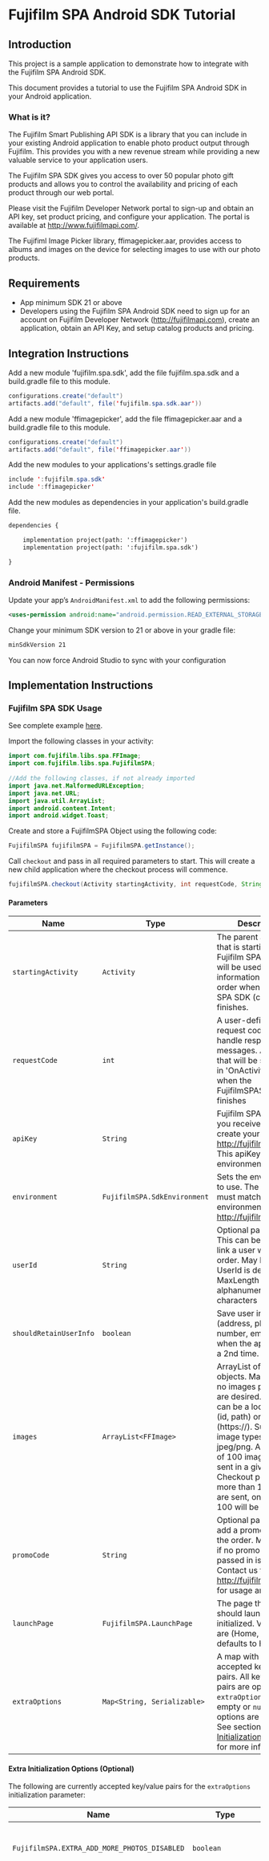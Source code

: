 # Fujifilm SPA Android SDK Tutorial
 
## Introduction
This project is a sample application to demonstrate how to integrate with the Fujifilm SPA Android SDK.  
 
This document provides a tutorial to use the Fujifilm SPA Android SDK in your Android application.
 
### What is it?
The Fujifilm Smart Publishing API SDK is a library that you can include in your existing Android application to enable photo product output through Fujifilm.  This provides you with a new revenue stream while providing a new valuable service to your application users.
 
The Fujifilm SPA SDK gives you access to over 50 popular photo gift products and allows you to control the availability and pricing of each product through our web portal. 
 
Please visit the Fujifilm Developer Network portal to sign-up and obtain an API key, set product pricing, and configure your application.  The portal is available at http://www.fujifilmapi.com/.

The Fujifiml Image Picker library, ffimagepicker.aar, provides access to albums and images on the device for selecting images to use with our photo products.

## Requirements
+ App minimum SDK 21 or above
+ Developers using the Fujifilm SPA Android SDK need to sign up for an account on Fujifilm Developer Network (http://fujifilmapi.com), create an application, obtain an API Key, and setup catalog products and pricing.
 
## Integration Instructions
Add a new module 'fujifilm.spa.sdk', add the file fujifilm.spa.sdk and a build.gradle file to this module.
```java build.gradle for 'fujifim.spa.sdk' module
configurations.create("default")
artifacts.add("default", file('fujifilm.spa.sdk.aar'))
```

Add a new module 'ffimagepicker', add the file ffimagepicker.aar and a build.gradle file to this module.
```java build.gradle for 'ffimagepicker' module
configurations.create("default")
artifacts.add("default", file('ffimagepicker.aar'))
```

Add the new modules to your applications's settings.gradle file
```java settings.gradle for your application
include ':fujifilm.spa.sdk'
include ':ffimagepicker'
```

Add the new modules as dependencies in your application's build.gradle file.
```xml build.gradle for your application
dependencies {

    implementation project(path: ':ffimagepicker')
    implementation project(path: ':fujifilm.spa.sdk')

}
```

### Android Manifest - Permissions
Update your app’s `AndroidManifest.xml` to add the following permissions:

```xml
<uses-permission android:name="android.permission.READ_EXTERNAL_STORAGE"/>
```

Change your minimum SDK version to 21 or above in your gradle file:

```xml
minSdkVersion 21
```

You can now force Android Studio to sync with your configuration
 
## Implementation Instructions
 
### Fujifilm SPA SDK Usage
 
See complete example [here](#full-example).
 
Import the following classes in your activity:
 
```java
import com.fujifilm.libs.spa.FFImage;
import com.fujifilm.libs.spa.FujifilmSPA;
 
//Add the following classes, if not already imported
import java.net.MalformedURLException;
import java.net.URL;
import java.util.ArrayList;
import android.content.Intent;
import android.widget.Toast;
```
 
Create and store a FujifilmSPA Object using the following code:
 
```java
FujifilmSPA fujifilmSPA = FujifilmSPA.getInstance();
```
 
Call `checkout` and pass in all required parameters to start. This will create a new child application where the checkout process will commence.

```java
fujifilmSPA.checkout(Activity startingActivity, int requestCode, String apiKey, SdkEnvironment environment, String userID, boolean shouldRetainUserInfo, ArrayList<FFImage> images, String promoCode, LaunchPage launchPage, Map<String, Serializable> extraOptions);
```
 
#### Parameters
 
 | Name | Type | Description |
 | ------- | ------| -------------- |
|`startingActivity`|`Activity`|The parent activity that is starting the Fujifilm SPA SDK. This will be used to provide information about the order when the Fujifilm SPA SDK (child app) finishes.  
|`requestCode`|`int`|A user-defined request code to handle response messages. An integer that will be sent back in 'OnActivityResult' when the FujifilmSPASDKActivity finishes  
|`apiKey`|`String`|Fujifilm SPA apiKey you receive when you create your app at http://fujifilmapi.com. This apiKey is environment specific  
|`environment`|`FujifilmSPA.SdkEnvironment`|Sets the environment to use. The apiKey must match your app’s environment set on http://fujifilmapi.com.  
|`userId`|`String`|Optional parameter. This can be used to link a user with an order. May be null if no UserId is desired. MaxLength = 50 alphanumeric characters  
|`shouldRetainUserInfo`|`boolean`|Save user information (address, phone number, email) for when the app is used a 2nd time.  
 |`images`|`ArrayList<FFImage>`|ArrayList of FFImage objects. May be null if no images passed in are desired. FFImage can be a local image (id, path) or public url (https://). Supported image types are jpeg/png. A maximum of 100 images can be sent in a given Checkout process. If more than 100 images are sent, only the first 100 will be processed.  
|`promoCode`|`String`|Optional parameter to add a promo code to the order. May be null if no promo code passed in is desired. Contact us through http://fujifilmapi.com for usage and support.  
|`launchPage`|`FujifilmSPA.LaunchPage`|The page that the SDK should launch when initialized. Valid values are (Home, Cart), defaults to Home  
|`extraOptions`|`Map<String, Serializable>`| A map with several accepted key/value pairs. All key/value pairs are optional; `extraOptions` may be empty or `null` if no options are desired. See section "[Extra Initialization Options](#extra-initialization-options)" for more information.

#### Extra Initialization Options (Optional) 
The following are currently accepted key/value pairs for the `extraOptions` initialization parameter:
 
 | Name | Type | Description |
 | ------- | ------| -------------- |
|`FujifilmSPA.EXTRA_ADD_MORE_PHOTOS_DISABLED`|`boolean`|By default this is set to `false`. To disable the "Add More Photos" feature set this to value `true`. If `false` (or omitted), the user will be able to add more photos from his or her local Photos gallery on the Compose screen and the Prints screen.  
|`FujifilmSPA.EXTRA_LAUNCH_LINK`|`String`|Specifies which page the user is first presented with when launching the SDK. You can send the user to the cart, category, product details, or product builder. To send the user to the cart, set the value to `Cart`. To send the user to a category use the follow pattern: `mailorder/CATEGORY_NAME`. Make sure to change the `CATEGORY_NAME` to the name of the category, for example, `mailorder/WallArt`. To send the user to a product details screen use the following pattern: `mailorder/CATEGORY_NAME/PRODUCT_NAME`. Make sure to change `CATEGORY_NAME` to the name of the category and the `PRODUCT_NAME` to the name of the product, for example, `mailorder/canvas/11x14gallerywrappedcanvas`. To send the user to a product builder screen use the following pattern: `mailorder/CATEGORY_NAME/PRODUCT_NAME/builder`. Make sure to change `CATEGORY_NAME` to the name of the category and the `PRODUCT_NAME` to the name of the product, for example, `mailorder/canvas/11x14gallerywrappedcanvas/builder`.  
|`FujifilmSPA.EXTRA_HAS_PRERENDERED_ITEMS`|`PreRenderedOrder`|See section "[Providing Pre-rendered Products](#providing-pre-rendered-products)" for more information  
|`FujifilmSPA.EXTRA_USE_BROADCAST_PICKER`|`boolean`|By default this is set to `false`. If you would like to use your own image picker set this value to true and follow the instructions in section "[Override Image Picker (Optional)](#override-image-picker-optional)"

#### Override Image Picker (Optional)
If you're interested in having our SDK use your image picker when the user attempts to add more photos to their session, please implement the following steps.
1. Add the FujifilmSPA.EXTRA_USE_BROADCAST_PICKER option to the extraOptions initialization parameter and set the value to true.

        if(overrideFujifilmSDKImagePicker) {
            if (extraOptions == null) {
                extraOptions = new HashMap<>();
            }
            extraOptions.put(FujifilmSPA.EXTRA_USE_BROADCAST_PICKER, true);
        }

2. Register a receiver to handle a broadcast from Fujifilm's SDK. This will be sent when the user attempts to add more photos from the SDK if the extraOption flag (FujifilmSPA.EXTRA_USE_BROADCAST_PICKER) is set to true in step 1. The Intent extra contains an array list of unique identifiers (Strings) that represents the images the user has in session. This should be referenced in your image picker to display to the user which images are already in their session (show the image as selected). The FFImage object has a uniqueidentifier property and can be accessed by calling getUniqueIdentifier, myFFimageObject.getUniqueIdentifier(). You can then use this identifier to compare it to the identifiers for the images in your image picker and display to the user the images already in their session.

         if(overrideFujifilmSDKImagePicker) {
              IntentFilter filter = new IntentFilter();
              filter.addAction(FujifilmSPA.ACTION_ADD_MORE_PHOTOS);
              LocalBroadcastManager.getInstance(this).registerReceiver(mAddMorePhotosLocalBroadCastReceiver, filter);
          }
          private BroadcastReceiver mAddMorePhotosLocalBroadCastReceiver = new BroadcastReceiver() {
              @Override
              public void onReceive(Context context, Intent intent) {
                  String action = intent.getAction();
                  if (action.equals(FujifilmSPA.ACTION_ADD_MORE_PHOTOS)) {                
                      //ArrayList<String> usedImageIdentifiers = intent.getStringArrayListExtra(FujifilmSPA.EXTRA_ADD_MORE_PHOTOS_USED_IMAGES);
                      showMyOwnImagePicker();
                  }
              }
          };

3. Send a broadcast for Fujifilm's SDK with images from your own image picker using an Intent action of FujifilmSPA.ACTION_DATA_RESPONSE and Intent extra FujifilmSPA.EXTRA_IMAGES_FROM_PICKER with your images as the  

          if(overrideFujifilmSDKImagePicker && hasNewImages) {
              Intent i = new Intent(FujifilmSPA.ACTION_DATA_RESPONSE);
              i.putExtra(FujifilmSPA.EXTRA_IMAGES_FROM_PICKER, images);
              LocalBroadcastManager.getInstance(MainActivity.this).sendBroadcast(i);
          }

#### Providing Pre-rendered Products (Optional)
Pre-rendered (custom) products can be used to create your own custom content that we will print on either a 4x8 Greeting card, 5x7 Greeting Card, 5x7 Stationery Card or 8x8 Photo book custom product. Pre-rendered products can only be used with pre-rendered (custom) product codes. You first have to enable the custom product(s) on your pricing page in the portal, which can be found under the Cards > Custom Cards and Photo Books > Custom Photo Books categories in the left navigation. After you enable the custom product(s) you can then use one of the 4 product codes:

    4x8 Greeting Card: "PRGC;823"
    5x7 Greeting Card: "PRGC;830"
    5x7 Stationery Card: "PRGift;4121"
    8x8 Photobook: "PRGift;5212"

In order to include pre-rendered products with your order, you may pass an instance of the `PreRenderedOrder` class into the `extraOptions` parameter. This class contains a list of products (instance of `Line` class) to be added to the order. Each `Line` contains a product code field which corresponds to the product code found on http://fujifilmapi.com, as well as a list of `Page` objects. Each `Page` object contains a list of `Asset` objects, each of which contains an asset type (only "image" is currently accepted) as well as a url to the Hi-Res image to be printed.
The following is an example function showing how to create an order with a pre-rendered Stationery Card:

```java
import com.fujifilm.libs.spa.Asset;
import com.fujifilm.libs.spa.Line;
import com.fujifilm.libs.spa.Page;
import com.fujifilm.libs.spa.PreRenderedOrder;

private PreRenderedOrder createPrerenderedOrderWithStationeryCard() {

    //create an image Asset for the front of the card
    Asset assetFront = new Asset("image", "http://test.com/prerenderedCardFront.jpg");
    Asset[] frontAssets = {assetFront};
    
    //create an image Asset for the back of the card
    Asset assetBack = new Asset("image", "http://test.com/prerenderedCardBack.jpg");
    Asset[] backAssets = {assetBack};
    
    //create a Page for the front of the card. Set the appropriate assets
    Page pageFront = new Page();
    pageFront.setAssets(frontAssets);
    
    //create a Page for the back of the card. Set the appropriate assets
    Page pageBack = new Page();
    pageBack.setAssets(backAssets);
    
    Page[] pages = {pageFront, pageBack};
    
    //create a Line which represents the product
    Line line = new Line();
    
    //set the product code to that of the desired product
    line.setProductCode("PRGift;4121");
    
    //add the front and back pages to the Line
    line.setPages(pages);
    
    Line[] lines = {line};
    
    //Create a new order containing the Line
    PreRenderedOrder preRenderedOrder = new PreRenderedOrder();
    preRenderedOrder.setLines(lines);
    
    return preRenderedOrder;
}
```

#### Finish Fujifilm SPA SDK
 
When the Fujifilm SPA SDK is finished, it will return to the parent app. You can check the result in `onActivityResult()`. The requestCode for the result will be the same as the code that was passed in when the checkout method was called.
 
```java
protected void onActivityResult(int requestCode, int resultCode, Intent data)
{
    super.onActivityResult(requestCode, resultCode, data);
 
    if(requestCode == FujifilmSPASDK_INTENT){
        //FujifilmSPASDK_INTENT is the requestCode passed in when checkout was called.
        //If the user successfully completes an order, the resultCode will be RESULT_OK
        if(resultCode == RESULT_OK){
            //user successfully completes an order.
            //Toast.makeText(this.getApplicationContext(),data.getStringExtra(FujifilmS//PA.EXTRA_STATUS), Toast.LENGTH_LONG).show();
        }
        //If the user cancels the order or the SDK fails, the resultCode will be RESULT_CANCELED
        if(resultCode == RESULT_CANCELED){
            //Toast.makeText(this.getApplicationContext(),data.getStringExtra(FujifilmS//PA.EXTRA_STATUS),Toast.LENGTH_LONG).show();
        }
        if (data.hasExtra(FujifilmSPA.EXTRA_PROMO_ERROR)) {
            //Toast.makeText(this.getApplicationContext(),String.valueOf(data.getSerializableExtra(FujifilmSPA.EXTRA_PROMO_ERROR)), Toast.LENGTH_LONG).show();
        }
 
    }
}
```
 
In the case of a successful purchase, the result code of the response will be `RESULT_OK`. For any other case (either due to a user cancel or an error), the result code will be `RESULT_CANCELED`. If the result is `RESULT_CANCELED`, the `EXTRA_STATUS` field will define the reason for a cancellation. This can be used to check whether the user cancelled the order, or what error caused the SDK to close.
 
The status code will be one of the following values:
 
|`EXTRA_STATUS` | Meaning |
| ----- | ------ |
|0  | Fatal Error         |
|1  | No Images Uploaded  |
|2  | No Internet         |
|3  | Invalid API Key     |
|4  | User Cancelled      |
|5  | No Valid Images     |
|6  | Time Out            |
|7  | Order Complete      |
|8  | Upload Failed       |
|9  | User ID Invalid Format|
|10  | Promo Code Invalid Format|
 
In addition, a promotion code that is in a valid format but is otherwise invalid will still allow the SDK to run. In this case, the intent will include a field `EXTRA_PROMO_ERROR`, which will explain why the promotion is invalid.
Possible values are as follows:
 
| `EXTRA_PROMO_ERROR` | Meaning |
| ---------- | ------- |
| 0  |Promotion Expired            |
| 1  |Promotion Not Yet Activated  |
| 2  |Invalid Discount             |
| 3  |Promotion Disabled           |
| 4  |Promotion Does Not Exist     |
| 5  |Fatal (default)              |
 
#### Receiving analytic events (Optional)
If you're interested in seeing what behavior your users are taking in our SDK, we provide a way for any you to listen to events from us when users take certain actions. To receive these events, implement an instance of `BroadcastManager` and  register it to receive events with the `FujifilmSPA.Analytics.EVENT_ACTION_FILTER` action. Make sure to register the `LocalBroadcastManager` before starting the SDK and to un-register the handler in `onActivityResult` from the SDK.

Each event attribute will be provided in the received `Intent` with the keys and value types as defined below. Below is an example of how data is received in the broadcast and how to register it.

##### Example Code

Setting up the `BroadcastReceiver` and an example of how to handle the Item Purchased event:

```Java
private BroadcastReceiver mSDKAnalyticsReceiver = new BroadcastReceiver() {
    @Override
    public void onReceive(Context context, Intent intent) {
        String action = intent.getAction();
        if (action.equals(FujifilmSPA.Analytics.EVENT_ACTION_FILTER)) {
            handleSDKAnalytics(intent);
        }
    }
};

private void handleSDKAnalytics(Intent intent) {
    String event = intent.getStringExtra(FujifilmSPA.Analytics.EVENT);
    if (event == null) {
        return;
    }
    switch (event) {
        case FujifilmSPA.Analytics.ACTION_ITEM_PURCHASED:
            String purchasedProductName = intent.getStringExtra(FujifilmSPA.Analytics.EXTRA_PRODUCT_CODE);
            String purchasedProductCode = intent.getStringExtra(FujifilmSPA.Analytics.EXTRA_PRODUCT_ID);
            int purchasedQuantity = intent.getIntExtra(FujifilmSPA.Analytics.EXTRA_QTY_OF_ITEM_PURCHASED, 0);
            double purchasedUnitPrice = intent.getDoubleExtra(FujifilmSPA.Analytics.EXTRA_PRODUCT_UNIT_PRICE, 0);

            Log.d(TAG, "Received Item Purchased event");
            break;
        default:
            break;
    }
}
```

Just before starting the SDK, register the `BroadcastReceiver` using `LocalBroadcastManager`:

```java

// Call this before calling FujifilmSPA.checkout
private void registerFujifilmSDKAnalyticsReceiver() {
    IntentFilter filter = new IntentFilter();
    filter.addAction(FujifilmSPA.Analytics.EVENT_ACTION_FILTER);
    
    LocalBroadcastManager.getInstance(this).registerReceiver(mSDKAnalyticsReceiver, filter);
}
```

When the SDK finishes, unregister the `BroadcastReceiver`:

```java
protected void onActivityResult(int requestCode, int resultCode, Intent data) {
    super.onActivityResult(requestCode, resultCode, data);
    if (requestCode == SDK_REQUEST_CODE) {
        LocalBroadcastManager.getInstance(this).unregisterReceiver(mSDKAnalyticsReceiver);
        // anything else you want to handle here
    }
}

```

##### Events

|Event Name|Event Value|Description|
|-|-|-|
|Exit|`FujifilmSPA.Analytics.ACTION_EXIT`|Sent when the user exits the SDK|
|Print Edited|`FujifilmSPA.Analytics.ACTION_PRINT_EDITED`|Sent when the user edits a print product|
|Product Edited|`FujifilmSPA.Analytics.ACTION_PRODUCT_EDITED`|Sent when the user edits any non-print product|
|Continue Shopping|`FujifilmSPA.Analytics.ACTION_CONTINUE_SHOPPING`|Sent when the user tapps "Continue Shopping" from the cart page and the thank you page|
|Item Added to Cart|`FujifilmSPA.Analytics.ACTION_ITEM_ADDED_TO_CART`|Sent when a product is added to cart from either the compose page or the prints page|
|Item Composed|`FujifilmSPA.Analytics.ACTION_ITEM_COMPOSED`|Sent when the user goes to the compose page to edit a product|
|Item Details Viewed|`FujifilmSPA.Analytics.ACTION_ITEM_DETAILS_VIEWED`|Sent when the user taps navigates to the product details page|
|Item Purchased|`FujifilmSPA.Analytics.ACTION_ITEM_PURCHASED`|Sent for every item when the user successfully checks out|
|Order Complete|`FujifilmSPA.Analytics.ACTION_ORDER_COMPLETED`|Sent when the user successfully checks out|
|Checkout Started|`FujifilmSPA.Analytics.ACTION_CHECKOUT_STARTED`|Sent when the user taps "Continue to Checkout" from the cart page|
|Store Searched|`FujifilmSPA.Analytics.ACTION_STORE_SEARCHED`|Sent when the user searches for a store on the store list page|
|Item Removed from Cart|`FujifilmSPA.Analytics.ACTION_PRODUCT_REMOVED`|Sent when a product is removed from the cart, either due to an error or when the user deletes the product themselves|
|Store Favorited|`FujifilmSPA.Analytics.ACTION_STORE_FAVORITED`|Sent when the user favorites a store on the store search page or on the first step of checkout|

##### Exit Event Attributes
|Event Attribute|Data Type|Description|
|-|-|-|
|`FujifilmSPA.Analytics.EXTRA_NUMBER_OF_ITEMS_PURCHASED`|`int`|Number of items purchased|
|`FujifilmSPA.Analytics.EXTRA_EXIT_POINT`|`String`|Page the user left on|
|`FujifilmSPA.Analytics.EXTRA_PROMO_CODE`|`String`|Comma separated list of promo codes applied |
|`FujifilmSPA.Analytics.EXTRA_EXIT_METHOD`|`String`|Done Button/Back Button/Cancel Button|
|`FujifilmSPA.Analytics.EXTRA_DELIVERY_TYPE`|`String`|Retail Pickup/Mail Order |
|`FujifilmSPA.Analytics.EXTRA_PICKUP_LOCATION`|`String`|If this is a Mail Order order, N/A. Otherwise, it is the name of the retailer the user selected (Walmart, Sam's Club, etc.)|
|`FujifilmSPA.Analytics.EXTRA_ADDRESS_VALIDATION_ERRORS`|`int`|number of address validation errors that have occurred during the session|


##### Print Edited Event Attributes
No event attributes

##### Product Edited Event Attributes
No event attributes

##### Continue Shopping Event Attributes
|Event Attribute|Data Type|Description|
|-|-|-|
|`FujifilmSPA.Analytics.EXTRA_CONTINUE_SHOPPING_SCREEN`|`String`|The page in which the user tapped Continue Shopping|

##### Item Added to Cart Shopping Event Attributes
|Event Attribute|Data Type|Description|
|-|-|-|
|`FujifilmSPA.Analytics.EXTRA_ITEMS_ADDED_TO_CART_SUCCESS`|string|Whether add to cart succeeded or failed|
|`FujifilmSPA.Analytics.EXTRA_ITEMS_ADDED_TO_CART_DURATION`|integer|The amount of time it took to add to cart |
|`FujifilmSPA.Analytics.EXTRA_PRODUCT_CODE`|string|Name of the product added to cart|
|`FujifilmSPA.Analytics.EXTRA_DELIVERY_TYPE`|string|Retail Pickup/Mail Order|
|`FujifilmSPA.Analytics.EXTRA_PICKUP_LOCATION`|string|If this is a Mail Order order, N/A. Otherwise, it is the name of the retailer the user selected (Walmart, Sam's Club, etc.)|
|`FujifilmSPA.Analytics.EXTRA_PRODUCT_ID`|string|Product code of the product added to cart|

##### Item Composed Event Attributes
|Event Attribute|Data Type|Description|
|-|-|-|
|`FujifilmSPA.Analytics.EXTRA_PRODUCT_CODE`|`String`|Name of the product composed|
|`FujifilmSPA.Analytics.EXTRA_SOURCE`|`String`|Where the user came from. One of: Cart Page, Order Prints Page, Product List|
|`FujifilmSPA.Analytics.EXTRA_DELIVERY_TYPE`|`String`|Retail Pickup/Mail Order|
|`FujifilmSPA.Analytics.EXTRA_PICKUP_LOCATION`|`String`|If this is a Mail Order order, N/A. Otherwise, it is the name of the retailer the user selected (Walmart, Sam's Club, etc.)|

##### Item Details Viewed Event Attributes
|Event Attribute|Data Type|Description|
|-|-|-|
|`FujifilmSPA.Analytics.EXTRA_PRODUCT_CODE`|`String`|Name of the product the user viewed|
|`FujifilmSPA.Analytics.EXTRA_SOURCE`|`String`|Where the user viewed the product from. Currently only "Product List"|
|`FujifilmSPA.Analytics.EXTRA_DELIVERY_TYPE`|`String`|Retail Pickup/Mail Order|
|`FujifilmSPA.Analytics.EXTRA_PICKUP_LOCATION`|`String`|If this is a Mail Order order, N/A. Otherwise, it is the name of the retailer the user selected (Walmart, Sam's Club, etc.)|


##### Item Purchased Event Attributes
|Event Attribute|Data Type|Description|
|-|-|-|
|`FujifilmSPA.Analytics.EXTRA_PRODUCT_CODE`|`String`|Name of the product the user purchased|
|`FujifilmSPA.Analytics.EXTRA_QTY_OF_ITEM_PURCHASED`|`int`|Quantity of the line|
|`FujifilmSPA.Analytics.EXTRA_DELIVERY_TYPE`|`String`|Retail Pickup/Mail Order|
|`FujifilmSPA.Analytics.EXTRA_PICKUP_LOCATION`|`String`|If this is a Mail Order order, N/A. Otherwise, it is the name of the retailer the user selected (Walmart, Sam's Club, etc.)|
|`FujifilmSPA.Analytics.EXTRA_PRODUCT_ID`|`String`|Product code of the item purchased|
|`FujifilmSPA.Analytics.EXTRA_PRODUCT_UNIT_PRICE`|`double`|Unit price of the product|

##### Order Complete Event Attributes
|Event Attribute|Data Type|Description|
|-|-|-|
|`FujifilmSPA.Analytics.EXTRA_NUMBER_OF_ITEMS_PURCHASED`|`int`|Number of lines in the order|
|`FujifilmSPA.Analytics.EXTRA_NUMBER_OF_DISTINCT_ITEMS`|`int`|Number of distinct products in the order|
|`FujifilmSPA.Analytics.EXTRA_ORDER_PAYMENT_TYPE`|`String`| Name of the payment method used by the user|
|`FujifilmSPA.Analytics.EXTRA_ORDER_CURRENCY_TYPE`|`String`|ISO 4217 currency code for the type of currency used. Currently only USD.|
|`FujifilmSPA.Analytics.EXTRA_ORDER_SUBTOTAL`|`double`|Sub total of the order|
|`FujifilmSPA.Analytics.EXTRA_ORDER_TAX`|`double`|Tax the user was charged for|
|`FujifilmSPA.Analytics.EXTRA_ORDER_SHIPPING`|`double`|Total cost of shipping for the user|
|`FujifilmSPA.Analytics.EXTRA_ORDER_DISCOUNT`|`double`|Amount taken off the order due to discounts|
|`FujifilmSPA.Analytics.EXTRA_ORDER_TOTAL`|`double`|Total amount of the order|
|`FujifilmSPA.Analytics.EXTRA_ORDER_RETAILER`|`String`|If this is Mail Order, N/A. Otherwise, it is the name of the retailer the user selected (Walmart, Sam's Club, etc.)|
|`FujifilmSPA.Analytics.EXTRA_ORDER_SERVICE_TYPE`|`String`|Mail Order/Retail Pickup|
|`FujifilmSPA.Analytics.EXTRA_ORDER_DELIVERY_METHOD`|`String`|The delivery level the user selected: Standard/Expidited/Rush. If this is a store pickup order, this is "Pay in Store".|
|`FujifilmSPA.Analytics.EXTRA_STORE_NUMBER`|`String`|The store number of the store the user selected, if the order is store pickup.|


##### Checkout Started Event Attributes
|Event Attribute|Data Type|Description|
|-|-|-|
|`FujifilmSPA.Analytics.EXTRA_STORE_NUMBER`|`String`|The store number of the store the user selected, if the order is store pickup.|
|`FujifilmSPA.Analytics.EXTRA_NUMBER_OF_ITEMS_PURCHASED`|`int`|Number of lines in the order|
|`FujifilmSPA.Analytics.EXTRA_NUMBER_OF_DISTINCT_ITEMS`|`int`|Number of distinct products in the order|
|`FujifilmSPA.Analytics.EXTRA_ORDER_CURRENCY_TYPE`|`String`|ISO 4217 currency code for the type of currency used. Currently only USD.|
|`FujifilmSPA.Analytics.EXTRA_ORDER_SUBTOTAL`|`double`|Sub total of the order|
|`FujifilmSPA.Analytics.EXTRA_IS_PRESERVED_CART`|`boolean`|If this is a new order or a preserved cart|
|`FujifilmSPA.Analytics.EXTRA_ORDER_RETAILER`|`String`|If is is Mail Order, N/A. Otherwise, it is the name of the retailer the user selected (Walmart, Sam's Club, etc.)|
|`FujifilmSPA.Analytics.EXTRA_ORDER_SERVICE_TYPE`|`String`|Mail Order/Retail Pickup|


##### Store Searched Event Attributes
|Event Attribute|Data Type|Description|
|-|-|-|
|`FujifilmSPA.Analytics.EXTRA_STORE_SEARCH_LATITUDE`|`double`|The latitude of the user when they tap "Find near me" on the store search page. NOTE: This value may not be specified if the user did not use the "Find near me" feature.|
|`FujifilmSPA.Analytics.EXTA_STOER_SEARCH_LONGITUDE`|`double`|The longitude of the user when they tap "Find near me" on the store search page. NOTE: This value may not be specified if the user did not use the "Find near me" feature.|
|`FujifilmSPA.Analytics.EXTRA_STORE_SEARCH_ZIP_CODE`|`String`|The zip code the user entered on the store search page|
|`FujifilmSPA.Analytics.EXTRA_STORE_SEARCH_RADIUS`|`int`|The radius the user had selected|
|`FujifilmSPA.Analytics.EXTRA_STORE_SEARCH_RESULT_COUT`|`int`|The number of stores found based on the users search criteria|


##### Item Removed from Cart Event Attributes
|Event Attribute|Data Type|Description|
|-|-|-|
|`FujifilmSPA.Analytics.EXTRA_PRODUCT_CODE`|`String`|The name of the product removed from the users cart|
|`FujifilmSPA.Analytics.EXTRA_PRODUCT_ID`|`String`|The product code of the product removed from the users cart|

##### Store Favorited Event Attributes
|Event Attribute|Data Type|Description|
|-|-|-|
|`FujifilmSPA.Analytics.EXTRA_FAVORITED_STORE_NUMBER`|`String`|The store number of the store that the user favorited|

 
#### ProGuard Rules for app
```
-keepclassmembers enum * { *; }
-keepclassmembers class com.fujifilmssd.FujifilmSPASDKActivity.** {*;}
-keep public class com.fujifilmssd.FujifilmSPASDKActivity.**
-keepnames class io.card.payment.** {*;}
-keep public class io.card.payment.** {*;}
-dontwarn io.card.payment.CardIOActivity
-dontwarn io.card.payment.CreditCard
```

#### Full Example
```java
import com.fujifilm.libs.spa.FFImage;
import com.fujifilm.libs.spa.FujifilmSPA;
 
//Add the following classes, if not already imported
import java.net.MalformedURLException;
import java.net.URL;
import java.util.ArrayList;
import android.content.Intent;
import android.widget.Toast;
 
public class MainActivity extends AppCompatActivity {
 
    private static final int FujifilmSPASDK_INTENT = 333; //user defined request code for SPA
    private ArrayList<FFImage> images;
    
    @Override
    protected void onCreate(Bundle savedInstanceState) {
        super.onCreate(savedInstanceState);
        setContentView(R.layout.activity_main);
        FujifilmSPA fujifilmSPA = FujifilmSPA.getInstance();
 
        //Create Array of images
        images = new ArrayList<>();
 
        //Add public FFImage with public URL
        try {
            URL myPublicImageURL = new URL("https://webservices.fujifilmesys.com/venus/imagebank/fujifilmCamera.jpg");
            images.add(new FFImage(myPublicImageURL));
        } catch (MalformedURLException e) {
            e.printStackTrace();
        }
 
        //Add public FFImage with local image
        //images.add(new FFImage(image.imageId, image.path)); //local image
 
        //Call checkout which takes the user into Fujifilm's order flow
        fujifilmSPA.checkout(MainActivity.this, FujifilmSPASDK_INTENT, "5cb79d2191874aca879e2c9ed7d5747c", FujifilmSPA.SdkEnvironment.Preview, null, true, images, "", FujifilmSPA.LaunchPage.Home, null);
    }
 
    protected void onActivityResult(int requestCode, int resultCode, Intent data) {
        super.onActivityResult(requestCode, resultCode, data);
 
        if (requestCode == FujifilmSPASDK_INTENT) {
            if (resultCode == RESULT_OK) {
                Toast.makeText(this.getApplicationContext(), data.getStringExtra(FujifilmSPA.EXTRA_STATUS_CODE), Toast.LENGTH_LONG).show();
            }
            //If a child app fails for any reason, the parent app will receive RESULT_CANCELED
            if (resultCode == RESULT_CANCELED && data != null) {
                int statusCode = (int)data.getSerializableExtra(FujifilmSPA.EXTRA_STATUS_CODE);
 
                Toast.makeText(this.getApplicationContext(), data.getStringExtra(FujifilmSPA.EXTRA_STATUS_MESSAGE), Toast.LENGTH_LONG).show();
            }
            if (data.hasExtra(FujifilmSPA.EXTRA_PROMO_ERROR)) {
                Toast.makeText(this.getApplicationContext(),String.valueOf(data.getSerializableExtra(FujifilmSPA.EXTRA_PROMO_ERROR)), Toast.LENGTH_LONG).show();
            }
        }
    }
}
```
 
## Additional notes and debugging help
 
The following are some notes to help with integrating with **Fujifilm SPA Android SDK**.
 
### Use Requirements:
+ The phone must have internet access to begin the SDK, and must retain access throughout the checkout process. If the connection is lost during the checkout process, an alert will be shown notifying the user that an internet connection is required.
+ A maximum of 100 images can be sent to the SDK in a given checkout process. If more than 100 images are sent, only the first 100 will be processed.
+ Only jpeg/png files are supported.
+ The maximum size of a single file is 20MB for local images, no file size restriction for public urls
 
### Errors that prevent the SDK from Starting
+ If you get a "Duplicate class android.support..." error update the dependency with the following:
```
dependencies {    
    implementation ('com.fujifilmssd:fujifilm.spa.sdk:1.11.0') {
        exclude group: "com.android.support"
    }
}
```
+ 0 valid images
+ No internet access
+ Invalid APIKey. Ensure the APIKey you are using matches the environment string you are passing in (Stage, Preview, Production)
+ Permissions not granted
 
As these errors prevent the Fujifilm SPA SDK activity from ever being created, `onActivityResult` will not be called. Instead, a Log message will appear in the android console explaining why the SDK was unable to start.
 
### Errors that will cancel the SDK
+ Loss of network or internet access before all images have finished uploading
+ All images fail to upload / no remaining images to checkout with
 
These errors will return control back to the parent app and supply a status code in `onActivityResult`. In addition, depending on the nature of the error, there may be a Log message in the Android console with more information on the cause for the error.
 
### Errors that will prevent a specific picture from uploading or being processed
+ An image is over 20MB
+ An image is of an unsupported file format
Image file is corrupt or is uploaded unsuccessfully, making it corrupt
 
These Errors will not cancel the SDK, and as such, they will not directly return an error result in `onActivityResult`. Instead, they will Log an error with more information about the specific error that caused an image to be removed. If enough images are removed such that 0 images are remaining then the SDK will be terminated.
 
### Feedback
We’re very interested in your feedback!  If you run into any trouble, have a suggestion, or want to let us know what worked well send us an email to contact@fujifilmapi.com or use the web form at https://www.fujifilmapi.com/contact-us.
 
### License
IMPORTANT - PLEASE READ THE FOLLOWING TERMS AND CONDITIONS CAREFULLY BEFORE USING THE FOLLOWING COMPUTER CODE (THE “CODE”). USE OF THE CODE IS AT YOUR OWN RISK. THE CODE IS PROVIDED “AS IS”, WITH ANY AND ALL FAULTS, DEFECTS AND ERRORS, AND WITHOUT ANY WARRANTY OF ANY KIND. FUJIFILM DISCLAIMS ALL WARRANTIES, WHETHER EXPRESS, IMPLIED OR STATUTORY, INCLUDING, WITHOUT LIMITATION, ALL IMPLIED WARRANTIES OF MERCHANTABILITY, FITNESS FOR A PARTICULAR PURPOSE, AND NON-INFRINGEMENT, WITH RESPECT TO THE CODE OR DEFECTS IN OPERATION OR ANY PARTICULAR APPLICATION OR USE OF THE CODE. FUJIFILM DOES NOT WARRANT THAT THE CODE WILL MEET YOUR REQUIREMENTS OR EXPECTATIONS, THAT THE CODE WILL WORK ON ANY HARDWARE, OPERATING SYSTEM OR WITH ANY SOFTWARE, THAT THE OPERATION OF THE CODE WILL BE UNINTERRUPTED, FREE OF HARMFUL COMPONENTS OR ERROR-FREE, OR THAT ANY KNOWN OR DISCOVERED ERRORS WILL BE CORRECTED.
FUJIFILM SHALL NOT BE LIABLE TO YOU OR ANY THIRD PARTY FOR ANY LOSS OF PROFIT, LOSS OF DATA, COMPUTER FAILURE OR MALFUNCTION, INTERRUPTION OF BUSINESS, OR OTHER DAMAGE ARISING OUT OF OR RELATING TO THE CODE, INCLUDING, WITHOUT LIMITATION, EXEMPLARY, PUNITIVE, SPECIAL, STATUTORY, DIRECT, INDIRECT, INCIDENTAL, CONSEQUENTIAL, TORT OR COVER DAMAGES, WHETHER IN CONTRACT, TORT OR OTHERWISE, INCLUDING, WITHOUT LIMITATION, DAMAGES RESULTING FROM THE USE OR INABILITY TO USE THE CODE, EVEN IF FUJIFILM HAS BEEN ADVISED OR AWARE OF THE POSSIBILITY OF SUCH DAMAGES.
